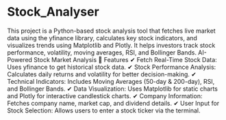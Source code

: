 # Stock_Analyser
This project is a Python-based stock analysis tool that fetches live market data using the yfinance library, calculates key stock indicators, and visualizes trends using Matplotlib and Plotly. It helps investors track stock performance, volatility, moving averages, RSI, and Bollinger Bands.
 AI-Powered Stock Market Analysis
📌 Features
✔ Fetch Real-Time Stock Data: Uses yfinance to get historical stock data.
✔ Stock Performance Analysis: Calculates daily returns and volatility for better decision-making.
✔ Technical Indicators: Includes Moving Averages (50-day & 200-day), RSI, and Bollinger Bands.
✔ Data Visualization: Uses Matplotlib for static charts and Plotly for interactive candlestick charts.
✔ Company Information: Fetches company name, market cap, and dividend details.
✔ User Input for Stock Selection: Allows users to enter a stock ticker via the terminal.
